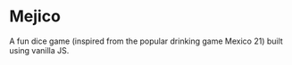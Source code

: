 # Mejico
A fun dice game (inspired from the popular drinking game Mexico 21) built using vanilla JS.
